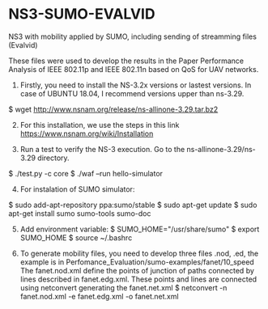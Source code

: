 # NS3-SUMO-EVALVID
NS3 with mobility applied by SUMO, including sending of streamming files (Evalvid)

These files were used to develop the results in the Paper Performance Analysis of IEEE 802.11p and IEEE 802.11n based on QoS for UAV networks.

1. Firstly, you need to install the NS-3.2x versions or lastest versions. In case of UBUNTU 18.04, I recommend versions upper than ns-3.29.

$ wget http://www.nsnam.org/release/ns-allinone-3.29.tar.bz2

2. For this installation, we use the steps in this link https://www.nsnam.org/wiki/Installation

3. Run a test to verify the NS-3 execution. Go to the ns-allinone-3.29/ns-3.29 directory.

$ ./test.py -c core
$ ./waf –run hello-simulator

4. For instalation of SUMO simulator:

$ sudo add-apt-repository ppa:sumo/stable
$ sudo apt-get update
$ sudo apt-get install sumo sumo-tools sumo-doc

5. Add environment variable:
$ SUMO_HOME="/usr/share/sumo"
$ export SUMO_HOME
$ source ~/.bashrc

6. To generate mobility files, you need to develop three files .nod, .ed, the example is in Perfomance_Evaluation/sumo-examples/fanet/10_speed
The fanet.nod.xml define the points of junction of paths connected by lines described in fanet.edg.xml. These points and lines are connected using netconvert generating the fanet.net.xml
$ netconvert -n fanet.nod.xml -e fanet.edg.xml -o fanet.net.xml




